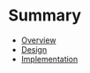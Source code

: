 # Summary

- [Overview](./overview.md)
- [Design](./design.md)
- [Implementation](./implementation.md)

